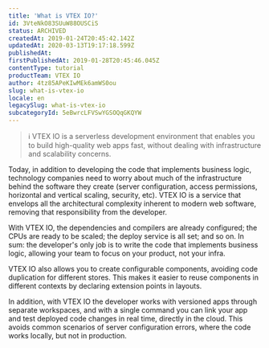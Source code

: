 ```yaml
---
title: 'What is VTEX IO?'
id: 3VteNkO83SUuW88OUSCiS
status: ARCHIVED
createdAt: 2019-01-24T20:45:42.142Z
updatedAt: 2020-03-13T19:17:18.599Z
publishedAt: 
firstPublishedAt: 2019-01-28T20:45:46.045Z
contentType: tutorial
productTeam: VTEX IO
author: 4tz85APeKIwMEk6amWS0ou
slug: what-is-vtex-io
locale: en
legacySlug: what-is-vtex-io
subcategoryId: 5eBwrcLFVSwYGSOQqGKQYW
---
```


>ℹ️ VTEX IO is a serverless development environment that enables you to build high-quality web apps fast, without dealing with infrastructure and scalability concerns.

Today, in addition to developing the code that implements business logic, technology companies need to worry about much of the infrastructure behind the software they create (server configuration, access permissions, horizontal and vertical scaling, security, etc). VTEX IO is a service that envelops all the architectural complexity inherent to modern web software, removing that responsibility from the developer.

With VTEX IO, the dependencies and compilers are already configured; the CPUs are ready to be scaled; the deploy service is all set; and so on. In sum: the developer's only job is to write the code that implements business logic, allowing your team to focus on your product, not your infra.

VTEX IO also allows you to create configurable components, avoiding code duplication for different stores. This makes it easier to reuse components in different contexts by declaring extension points in layouts.

In addition, with VTEX IO the developer works with versioned apps through separate workspaces, and with a single command you can link your app and test deployed code changes in real time, directly in the cloud. This avoids common scenarios of server configuration errors, where the code works locally, but not in production.
